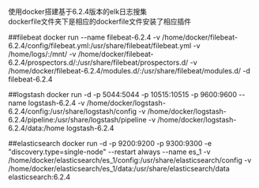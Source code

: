 使用docker搭建基于6.2.4版本的elk日志搜集<br>
dockerfile文件夹下是相应的dockerfile文件安装了相应插件<br>

##filebeat
docker run --name filebeat-6.2.4 -v /home/docker/filebeat-6.2.4/config/filebeat.yml:/usr/share/filebeat/filebeat.yml -v /home/logs/:/mnt/ -v /home/docker/filebeat-6.2.4/prospectors.d/:/usr/share/filebeat/prospectors.d/ -v /home/docker/filebeat-6.2.4/modules.d/:/usr/share/filebeat/modules.d/  -d filebeat-6.2.4 <br>

##logstash
docker run -d -p 5044:5044 -p 10515:10515 -p 9600:9600 --name logstash-6.2.4 -v /home/docker/logstash-6.2.4/config:/usr/share/logstash/config -v /home/docker/logstash-6.2.4/pipeline:/usr/share/logstash/pipeline -v /home/docker/logstash-6.2.4/data:/home logstash-6.2.4 <br>

##elasticsearch
docker run -d -p 9200:9200 -p 9300:9300 -e "discovery.type=single-node" --restart always --name es_1 -v /home/docker/elasticsearch/es_1/config:/usr/share/elasticsearch/config -v /home/docker/elasticsearch/es_1/data:/usr/share/elasticsearch/data elasticsearch:6.2.4 <br>